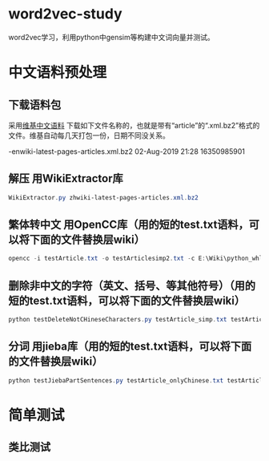 # word2vec-study

word2vec学习，利用python中gensim等构建中文词向量并测试。

# 中文语料预处理

## 下载语料包
采用[维基中文语料](https://dumps.wikimedia.org/enwiki/latest/)
下载如下文件名称的，也就是带有“article”的“.xml.bz2”格式的文件。维基自动每几天打包一份，日期不同没关系。

-enwiki-latest-pages-articles.xml.bz2               02-Aug-2019 21:28         16350985901

## 解压 用WikiExtractor库
```powershell
WikiExtractor.py zhwiki-latest-pages-articles.xml.bz2
```

## 繁体转中文 用OpenCC库（用的短的test.txt语料，可以将下面的文件替换层wiki）
```powershell
opencc -i testArticle.txt -o testArticlesimp2.txt -c E:\Wiki\python_whl\opencc-1.0.4\share\opencc\t2s.json
```
## 删除非中文的字符（英文、括号、等其他符号）（用的短的test.txt语料，可以将下面的文件替换层wiki）
```powershell
python testDeleteNotCHineseCharacters.py testArticle_simp.txt testArticle_onlyChinese.txt
```
## 分词 用jieba库（用的短的test.txt语料，可以将下面的文件替换层wiki）
```powershell
python testJiebaPartSentences.py testArticle_onlyChinese.txt testArticle_words.txt
```
# 简单测试
## 类比测试
## 
